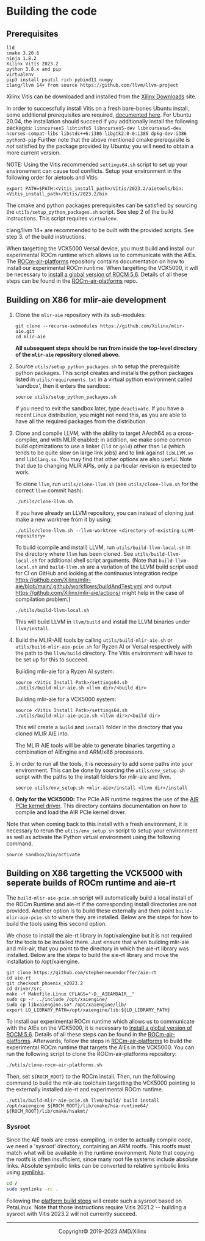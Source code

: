 # Building the code

## Prerequisites

```
lld
cmake 3.20.6
ninja 1.8.2
Xilinx Vitis 2023.2
python 3.8.x and pip
virtualenv
pip3 install psutil rich pybind11 numpy
clang/llvm 14+ from source https://github.com/llvm/llvm-project
```

Xilinx Vitis can be downloaded and installed from the [Xilinx Downloads](https://www.xilinx.com/support/download/index.html/content/xilinx/en/downloadNav/vitis.html) site.

In order to successfully install Vitis on a fresh bare-bones Ubuntu install, some additional prerequisites are required, [documented here](https://support.xilinx.com/s/article/63794?language=en_US). For Ubuntu 20.04, the installation should succeed if you additionally install the following packages: `libncurses5 libtinfo5 libncurses5-dev libncursesw5-dev ncurses-compat-libs libstdc++6:i386 libgtk2.0-0:i386 dpkg-dev:i386 python3-pip` Further note that the above mentioned cmake prerequisite is _not_ satisfied by the package provided by Ubuntu; you will need to obtain a more current version.

NOTE: Using the Vitis recommended `settings64.sh` script to set up your environement can cause tool conflicts. Setup your environment in the following order for aietools and Vitis:
 
```
export PATH=$PATH:<Vitis_install_path>/Vitis/2023.2/aietools/bin:<Vitis_install_path>/Vitis/2023.2/bin
```

The cmake and python packages prerequisites can be satisfied by sourcing the `utils/setup_python_packages.sh` script. See step 2 of the build instructions. 
This script requires `virtualenv`.

clang/llvm 14+ are recommended to be built with the provided scripts. See step 3. of the build instructions. 

When targetting the VCK5000 Versal device, you must build and install our experimental ROCm runtime which allows us to communicate with the AIEs. The [ROCm-air-platforms](https://github.com/Xilinx/ROCm-air-platforms) repository contains documentation on how to install our experimental ROCm runtime. When targetting the VCK5000, it will be necessary to [install a global version of ROCM 5.6](https://rocm.docs.amd.com/en/docs-5.6.0/deploy/linux/os-native/install.html). Details of all these steps can be found in the [ROCm-air-platforms](https://github.com/Xilinx/ROCm-air-platforms#getting-started) repo. 

## Building on X86 for mlir-aie development

1. Clone the `mlir-aie` repository with its sub-modules:
    ```
    git clone --recurse-submodules https://github.com/Xilinx/mlir-aie.git
    cd mlir-aie
    ```

    __All subsequent steps should be run from inside the top-level
    directory of the `mlir-aie` repository cloned above.__

2. Source `utils/setup_python_packages.sh` to setup the prerequisite python
    packages. This script creates and installs the python packages
    listed in `utils/requirements.txt` in a virtual python environment
    called 'sandbox', then it enters the sandbox:
    ```
    source utils/setup_python_packages.sh
    ```

    If you need to exit the sandbox later, type `deactivate`.  If you
    have a recent Linux distribution, you might not need this, as you
    are able to have all the required packages from the distribution.

3. Clone and compile LLVM, with the ability to target AArch64 as a
   cross-compiler, and with MLIR enabled: in addition, we make some
   common build optimizations to use a linker (`lld` or `gold`) other
   than `ld` (which tends to be quite slow on large link jobs) and to
   link against `libLLVM.so` and `libClang.so`. You may find that other
   options are also useful. Note that due to changing MLIR APIs, only
   a particular revision is expected to work.

    To clone `llvm`, run `utils/clone-llvm.sh` (see
    `utils/clone-llvm.sh` for the correct `llvm` commit hash):
    ```
    ./utils/clone-llvm.sh
    ```

    If you have already an LLVM repository, you can instead of cloning
    just make a new worktree from it by using:
    ```
    ./utils/clone-llvm.sh --llvm-worktree <directory-of-existing-LLVM-repository>
    ```

    To build (compile and install) LLVM, run `utils/build-llvm-local.sh` in the directory where `llvm` has
    been cloned. See `utils/build-llvm-local.sh` for additional shell script arguments.
    (Note that `build-llvm-local.sh` and `build-llvm.sh` are a
    variation of the LLVM build script used for CI on GitHub and
    looking at the continuous integration recipe
    https://github.com/Xilinx/mlir-aie/blob/main/.github/workflows/buildAndTest.yml
    and output https://github.com/Xilinx/mlir-aie/actions/ might help
    in the case of compilation problem.)
    ```
    ./utils/build-llvm-local.sh
    ```
    This will build LLVM in `llvm/build` and install the LLVM binaries under `llvm/install`.

4. Build the MLIR-AIE tools by calling `utils/build-mlir-aie.sh` or `utils/build-mlir-aie-pcie.sh` 
    for Ryzen AI or Versal respectively  with the path to the `llvm/build` directory. 
    The Vitis environment will have to be set up for this to succeed.  

    Building mlir-aie for a Ryzen AI system:

    ```
    source <Vitis Install Path>/settings64.sh
    ./utils/build-mlir-aie.sh <llvm dir>/<build dir>
    ```

    Building mlir-aie for a VCK5000 system:

    ```
    source <Vitis Install Path>/settings64.sh
    ./utils/build-mlir-aie-pcie.sh <llvm dir>/<build dir>
    ```

    This will create a `build` and `install` folder in the directory that you cloned MLIR AIE into. 

    The MLIR AIE tools will be able to generate binaries targetting a combination of AIEngine and ARM/x86 processors. 

5. In order to run all the tools, it is necessary to add some paths into your environment. This can be
done by sourcing the `utils/env_setup.sh` script with the paths to the install folders for mlir-aie
and llvm.
    ```
    source utils/env_setup.sh <mlir-aie>/install <llvm dir>/install
    ```

6. **Only for the VCK5000:** The PCIe AIR runtime requires the use of the [AIR PCIe kernel driver](https://github.com/Xilinx/ROCm-air-platforms/tree/main/driver). This directory contains documentation on how to compile and load the AIR PCIe kernel driver.

Note that when coming back to this install with a fresh environment, it is necessary to rerun the `utils/env_setup.sh` script to setup your environment as well as activate the Python virtual environment using the following command.
```
source sandbox/bin/activate
```

## Building on X86 targetting the VCK5000 with seperate builds of ROCm runtime and aie-rt

The `build-mlir-aie-pcie.sh` script will automatically build a local install of the ROCm Runtime and aie-rt if the corresponding install directories are not provided. Another option is to build these externally and then point `build-mlir-aie-pcie.sh` to where they are installed. Below are the steps for how to build the tools using this second option.

We chose to install the aie-rt library in /opt/xaiengine but it is not required for the tools to be installed there. Just ensure that when building mlir-aie and mlir-air, that you point to the directory in which the aie-rt library was installed. Below are the steps to build the aie-rt library and move the installation to /opt/xaiengine.

```
git clone https://github.com/stephenneuendorffer/aie-rt
cd aie-rt
git checkout phoenix_v2023.2
cd driver/src
make -f Makefile.Linux CFLAGS="-D__AIEAMDAIR__"
sudo cp -r ../include /opt/xaiengine/
sudo cp libxaiengine.so* /opt/xaiengine/lib/
export LD_LIBRARY_PATH=/opt/xaiengine/lib:${LD_LIBRARY_PATH}
```

To install our experimental ROCm runtime  which allows us to communicate with the AIEs on the VCK5000, it is necessary to [install a global version of ROCM 5.6](https://rocm.docs.amd.com/en/docs-5.6.0/deploy/linux/os-native/install.html). Details of all these steps can be found in the [ROCm-air-platforms](https://github.com/Xilinx/ROCm-air-platforms#getting-started). Afterwards, follow the steps in [ROCm-air-platforms](https://github.com/Xilinx/ROCm-air-platforms#getting-started) to build the experimental ROCm runtime that targets the AIEs in the VCK5000. You can run the following script to clone the ROCm-air-platforms repository:

```
./utils/clone-rocm-air-platforms.sh
```

Then, set `${ROCM_ROOT}` to the ROCm install. Then, run the following command to build the mlir-aie toolchain targetting the VCK5000 pointing to the externally installed aie-rt and experimental ROCm runtime.

```
./utils/build-mlir-aie-pcie.sh llvm/build/ build install /opt/xaiengine ${ROCM_ROOT}/lib/cmake/hsa-runtime64/ ${ROCM_ROOT}/lib/cmake/hsakmt/
```

### Sysroot
Since the AIE tools are cross-compiling, in order to actually compile code, we need a 'sysroot' directory,
containing an ARM rootfs.  This rootfs must match what will be available in the runtime environment.
Note that copying the rootfs is often insufficient, since many root file systems include absolute links.
Absolute symbolic links can be converted to relative symbolic links using [symlinks](https://github.com/brandt/symlinks).

```sh
cd /
sudo symlinks -rc .
```
Following the [platform build steps](Platform.md) will create such a sysroot based on PetaLinux. Note that those instructions require Vitis 2021.2 -- building a sysroot with Vitis 2023.2 will not currently succeed.

-----

<p align="center">Copyright&copy; 2019-2023 AMD/Xilinx</p>
